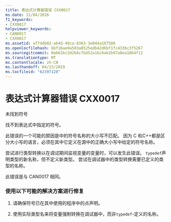 ```yaml
---
title: 表达式计算器错误 CXX0017
ms.date: 11/04/2016
f1_keywords:
- CXX0017
helpviewer_keywords:
- CAN0017
- CXX0017
ms.assetid: af74db02-a64d-49ca-8363-3e044a107580
ms.openlocfilehash: bbf16ae9a503a8525edb42d6bf1fc4336c3f5267
ms.sourcegitcommit: 0ab61bc3d2b6cfbd52a16c6ab2b97a8ea1864f12
ms.translationtype: MT
ms.contentlocale: zh-CN
ms.lasthandoff: 04/23/2019
ms.locfileid: "62397128"
---
```

# <a name="expression-evaluator-error-cxx0017"></a>表达式计算器错误 CXX0017

未找到符号

找不到表达式中指定的符号。

此错误的一个可能的原因是中的符号名称的大小写不匹配。 因为 C 和C++都是区分大小写的语言，必须在其中它定义在源中的正确大小写中给定的符号名称。

尝试进行类型转换以在调试期间监视变量的变量时，可以发生此错误。 `typedef`声明类型的新名称，但不定义新类型。 尝试在调试器中的类型转换需要已定义的类型的名称。

此错误是与 CAN0017 相同。

### <a name="to-fix-by-using-the-following-possible-solutions"></a>使用以下可能的解决方案进行修复

1. 请确保符号已在其中使用的程序中的点声明。

1. 使用实际类型名来将变量强制转换在调试器中，而非`typedef`-定义的名称。